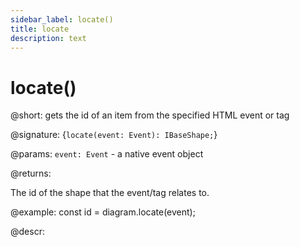 ```yaml
---
sidebar_label: locate()
title: locate
description: text
---
```


# locate()

@short: gets the id of an item from the specified HTML event or tag

@signature: {`locate(event: Event): IBaseShape;`}

@params:
`event: Event` - a native event object

@returns:

The id of the shape that the event/tag relates to.

@example:
const id = diagram.locate(event);

@descr:
